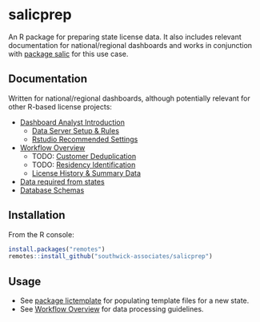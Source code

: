 # salicprep

An R package for preparing state license data. It also includes relevant documentation for national/regional dashboards and works in conjunction with [package salic](https://southwick-associates.github.io/salic/) for this use case.

## Documentation

Written for national/regional dashboards, although potentially relevant for other R-based license projects:

- [Dashboard Analyst Introduction](github_vignettes/dashboard-overview.md)
    + [Data Server Setup & Rules](github_vignettes/server-setup.md)
    + [Rstudio Recommended Settings](github_vignettes/rstudio-settings.md)
- [Workflow Overview](github_vignettes/workflow-overview.md)
    + TODO: [Customer Deduplication](github_vignettes/customer-deduplication.md)
    + TODO: [Residency Identification](github_vignettes/residency-identification.md)
    + [License History & Summary Data](github_vignettes/history-summary.md)
- [Data required from states](github_vignettes/data-required.md)
- [Database Schemas](github_vignettes/data-schema.md)

## Installation

From the R console:

``` r
install.packages("remotes")
remotes::install_github("southwick-associates/salicprep")
```
    
## Usage

- See [package lictemplate](https://github.com/southwick-associates/lictemplate) for populating template files for a new state.
- See [Workflow Overview](github_vignettes/workflow-overview.md) for data processing guidelines.
